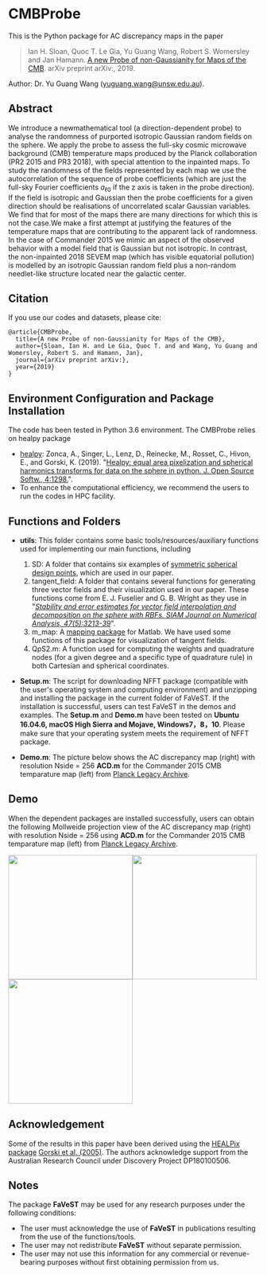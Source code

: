 # CMBProbe
This is the Python package for AC discrepancy maps in the paper

>Ian H. Sloan, Quoc T. Le Gia, Yu Guang Wang, Robert S. Womersley and Jan Hamann. [A new Probe of non-Gaussianity for Maps of the CMB](). arXiv preprint arXiv:, 2019.

Author: Dr. Yu Guang Wang (yuguang.wang@unsw.edu.au).

## Abstract
We introduce a newmathematical tool (a direction-dependent probe) to analyse the randomness
of purported isotropic Gaussian random fields on the sphere. We apply the probe to assess
the full-sky cosmic microwave background (CMB) temperature maps produced by the Planck
collaboration (PR2 2015 and PR3 2018), with special attention to the inpainted maps. To
study the randomness of the fields represented by each map we use the autocorrelation of the
sequence of probe coefficients (which are just the full-sky Fourier coefficients $a_{\ell 0}$ if the z axis
is taken in the probe direction). If the field is isotropic and Gaussian then the probe coefficients
for a given direction should be realisations of uncorrelated scalar Gaussian variables. We find
that for most of the maps there are many directions for which this is not the case.We make a first
attempt at justifying the features of the temperature maps that are contributing to the apparent
lack of randomness. In the case of Commander 2015 we mimic an aspect of the observed
behavior with a model field that is Gaussian but not isotropic. In contrast, the non-inpainted
2018 SEVEM map (which has visible equatorial pollution) is modelled by an isotropic Gaussian
random field plus a non-random needlet-like structure located near the galactic center.

## Citation 
If you use our codes and datasets, please cite:
```
@article{CMBProbe,
  title={A new Probe of non-Gaussianity for Maps of the CMB},
  author={Sloan, Ian H. and Le Gia, Quoc T. and and Wang, Yu Guang and Womersley, Robert S. and Hamann, Jan},
  journal={arXiv preprint arXiv:},
  year={2019}
}
```
## Environment Configuration and Package Installation
The code has been tested in Python 3.6 environment. The CMBProbe relies on healpy package
* [healpy](https://healpy.readthedocs.io/en/latest/): Zonca, A., Singer, L., Lenz, D., Reinecke, M., Rosset, C., Hivon, E., and Gorski, K. (2019). "[Healpy: equal area pixelization and spherical harmonics transforms for data on the sphere in python. J. Open Source Softw., 4:1298.](https://joss.theoj.org/papers/10.21105/joss.01298)".
* To enhance the computational efficiency, we recommend the users to run the codes in HPC facility.

## Functions and Folders
* **utils**: This folder contains some basic tools/resources/auxiliary functions used for implementing our main functions, including
   1. SD: A folder that contains six examples of [symmetric spherical design points](https://web.maths.unsw.edu.au/~rsw/Sphere/EffSphDes/ss.html), which are used in our paper. 
   2. tangent_field: A folder that contains several functions for generating three vector fields and their visualization used in our paper. These functions come from E. J. Fuselier and G. B. Wright as they use in "[*Stability and error estimates for vector field interpolation and decomposition on the sphere with RBFs. SIAM Journal on Numerical Analysis, 47(5):3213-39*](https://epubs.siam.org/doi/abs/10.1137/080730901)".
   3. m_map: A [mapping package](https://www.eoas.ubc.ca/~rich/map.html#ack) for Matlab. We have used some functions of this package for visualization of tangent fields. 
   4. QpS2.m: A function used for computing the weights and quadrature nodes (for a given degree and a specific type of quadrature rule) in both Cartesian and spherical coordinates. 

* **Setup.m**: The script for downloading NFFT package (compatible with the user's operating system and computing environment) and unzipping and installing the package in the current folder of FaVeST. If the installation is successful, users can test FaVeST in the demos and examples. The **Setup.m** and **Demo.m** have been tested on **Ubuntu 16.04.6, macOS High Sierra and Mojave, Windows7，8，10**. Please make sure that your operating system meets the requirement of NFFT package.</span>

* **Demo.m**: The picture below shows the AC discrepancy map (right) with resolution Nside = 256 **ACD.m** for the Commander 2015 CMB temparature map (left) from [Planck Legacy Archive](https://pla.esac.esa.int/#maps).


## Demo
When the dependent packages are installed successfully, users can obtain the following Mollweide projection view of the AC discrepancy map (right) with resolution Nside = 256 using **ACD.m** for the Commander 2015 CMB temparature map (left) from [Planck Legacy Archive](https://pla.esac.esa.int/#maps).

<img src="https://github.com/mingli-ai/FaVeST/blob/master/images/vf_1_gl.png" width="250"><img src="https://github.com/mingli-ai/FaVeST/blob/master/images/vf_1_rec_gl.png" width="250"><img src="https://github.com/mingli-ai/FaVeST/blob/master/images/vf_1_err_gl.png" width="250">


## Acknowledgement
Some of the results in this paper have been derived using the [HEALPix package](https://healpix.sourceforge.io/) [Gorski et al. (2005)](https://arxiv.org/abs/astro-ph/0409513). The authors acknowledge support from the Australian Research Council under Discovery Project DP180100506.

## Notes
The package **FaVeST** may be used for any research purposes under the following conditions:
* The user must acknowledge the use of **FaVeST** in publications resulting from the use of the functions/tools.
* The user may not redistribute **FaVeST** without separate permission.
* The user may not use this information for any commercial or revenue-bearing purposes without first obtaining permission from us.
